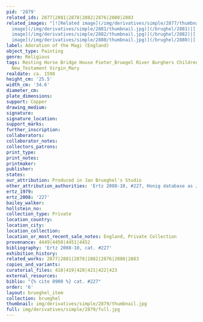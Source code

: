 ```yaml
---
pid: '2879'
related_ids: 2877|2881|2878|2882|2876|2880|2883
related_images: "[![Related image](/img/derivatives/simple/2877/thumbnail.jpg)](/brughel/2877)|[![Related
  image](/img/derivatives/simple/2881/thumbnail.jpg)](/brughel/2881)|[![Related image](/img/derivatives/simple/2878/thumbnail.jpg)](/brughel/2878)|[![Related
  image](/img/derivatives/simple/2882/thumbnail.jpg)](/brughel/2882)|[![Related image](/img/derivatives/simple/2876/thumbnail.jpg)](/brughel/2876)|[![Related
  image](/img/derivatives/simple/2880/thumbnail.jpg)](/brughel/2880)|[![Related image](/img/derivatives/simple/2883/thumbnail.jpg)](/brughel/2883)"
label: Adoration of the Magi (England)
object_type: Painting
genre: Religious
tags: Resting Horse Bridge House Pieter_Bruegel River Burghers Children Soldiers Christ
  New_Testament Virgin_Mary
realdate: ca. 1598
height_cm: '25.5'
width_cm: '34.6'
diameter_cm: 
plate_dimensions: 
support: Copper
drawing_medium: 
signature: 
signature_location: 
support_marks: 
further_inscription: 
collaborators: 
collaborator_notes: 
collectors_patrons: 
print_type: 
print_notes: 
printmaker: 
publisher: 
states: 
our_attribution: Produced in Jan Brueghel's Studio
other_attribution_authorities: 'Ertz 2008-10, #227, Honig database as Jan and studio'
ertz_1979: 
ertz_2008: '227'
bailey_walker: 
hollstein_no: 
collection_type: Private
location_country: 
location_city: 
location_collection: 
location_or_most_recent_sale_notes: England, Private Collection
provenance: 4449|4450|4451|4452
bibliography: 'Ertz 2008-10, cat. #227'
exhibition_history: 
related_works: 2877|2881|2878|2882|2876|2880|2883
copies_and_variants: 
curatorial_files: 418|419|420|421|422|423
external_resources: 
biblio: "{% cite 8900 %} cat. #227"
order: '6'
layout: brueghel_item
collection: brueghel
thumbnail: img/derivatives/simple/2879/thumbnail.jpg
full: img/derivatives/simple/2879/full.jpg
---
```

